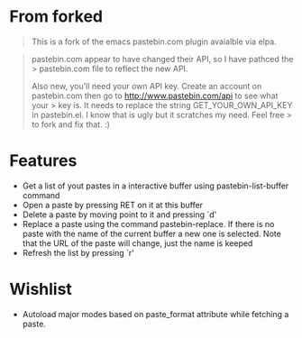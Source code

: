 # From forked 
> This is a fork of the emacs pastebin.com plugin avaialble via elpa.

> pastebin.com appear to have changed their API, so I have pathced the > pastebin.com file to reflect the new API.
> 
> Also new, you'll need your own API key. Create an account on 
> pastebin.com then go to http://www.pastebin.com/api to see what your > key is. It needs to replace the string GET_YOUR_OWN_API_KEY in 
> pastebin.el. I know that is ugly but it scratches my need. Feel free > to fork and fix that. :)

# Features 

- Get a list of yout pastes in a interactive buffer using pastebin-list-buffer command
- Open a paste by pressing RET on it at this buffer
- Delete a paste by moving point to it and pressing `d'
- Replace a paste using the command pastebin-replace. If there is no paste with the name of the current buffer a new one is selected. Note that the URL of the paste will change, just the name is keeped
- Refresh the list by pressing `r'

# Wishlist 
   
- Autoload major modes based on paste_format attribute while fetching a paste.